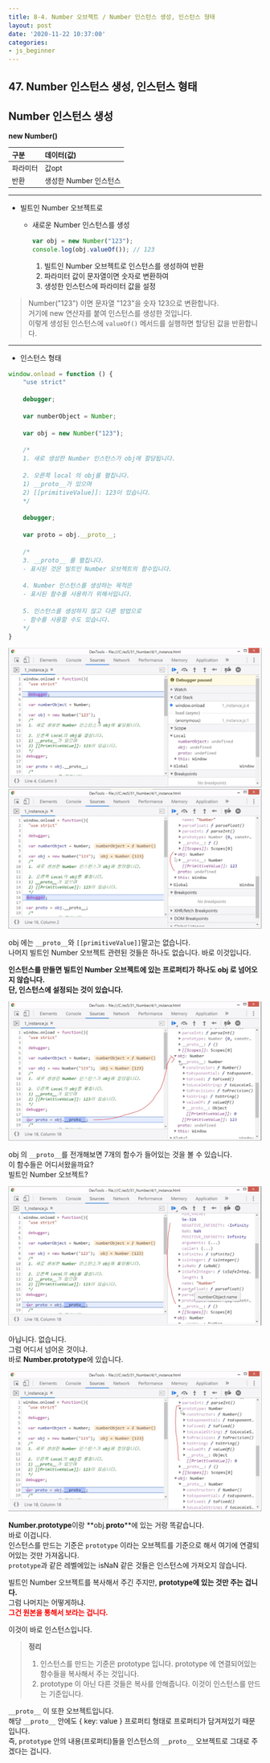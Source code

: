 ```yaml
---
title: 8-4. Number 오브젝트 / Number 인스턴스 생성, 인스턴스 형태
layout: post
date: '2020-11-22 10:37:00'
categories:
- js_beginner
---
```


## 47. Number 인스턴스 생성, 인스턴스 형태

## Number 인스턴스 생성

**new Number()**

|구분|데이터(값)|
|:--|:--------|
|파라미터|값opt|
|반환|생성한 Number 인스턴스|

---

* 빌트인 Number 오브젝트로

    * 새로운 Number 인스턴스를 생성
    
        ```javascript
        var obj = new Number("123");
        console.log(obj.valueOf()); // 123
        ```
        
        1. 빌트인 Number 오브젝트로 인스턴스를 생성하여 반환
        2. 파라미터 값이 문자열이면 숫자로 변환하여
        3. 생성한 인스턴스에 파라미터 값을 설정
        
>Number("123") 이면 문자열 "123"을 숫자 123으로 변환합니다.  
>거기에 new 연산자를 붙여 인스턴스를 생성한 것입니다.  
>이렇게 생성된 인스턴스에 `valueOf()` 메서드를 실행하면 할당된 값을 반환합니다.
    
---

* 인스턴스 형태

```javascript
window.onload = function () {
    "use strict"
    
    debugger;

    var numberObject = Number;

    var obj = new Number("123");
    
    /*
    1. 새로 생성한 Number 인스턴스가 obj에 할당됩니다.
    
    2. 오른쪽 local 의 obj를 펼칩니다.
    1) __proto__가 있으며
    2) [[primitiveValue]]: 123이 있습니다.
    */

    debugger;

    var proto = obj.__proto__;

    /*
    3. __proto__ 를 펼칩니다.
    - 표시된 것은 빌트인 Number 오브젝트의 함수입니다.

    4. Number 인스턴스를 생성하는 목적은
    - 표시된 함수를 사용하기 위해서입니다.

    5. 인스턴스를 생성하지 않고 다른 방법으로
    - 함수를 사용할 수도 있습니다.
    */
}
```

![](/static/img/script/image187.jpg)
![](/static/img/script/image188.jpg)

obj 에는 `__proto__`와 `[[primitiveValue]]`말고는 없습니다.  
나머지 빌트인 Number 오브젝트 관련된 것들은 하나도 없습니다.
바로 이것입니다.  

**인스턴스를 만들면 빌트인 Number 오브젝트에 있는 프로퍼티가 하나도 obj 로 넘어오지 않습니다.**  
**단, 인스턴스에 설정되는 것이 있습니다.**  

![](/static/img/script/image189.jpg)

obj 의 `__proto__`를 전개해보면 7개의 함수가 들어있는 것을 볼 수 있습니다.  
이 함수들은 어디서왔을까요?  
빌트인 Number 오브젝트?

![](/static/img/script/image190.jpg)

아닙니다. 없습니다.  
그럼 어디서 넘어온 것이냐.  
바로 **Number.prototype**에 있습니다.

![](/static/img/script/image191.jpg)

**Number.prototype**이랑 **obj.__proto__**에 있는 거랑 똑같습니다.  
바로 이겁니다.  
인스턴스를 만드는 기준은 `prototype` 이라는 오브젝트를 기준으로 해서 여기에 연결되어있는 것만 가져옵니다.  
`prototype`과 같은 레벨에있는 isNaN 같은 것들은 인스턴스에 가져오지 않습니다.  

빌트인 Number 오브젝트를 복사해서 주긴 주지만, **prototype에 있는 것만 주는 겁니다.**  
그럼 나머지는 어떻게하냐.  
**<span style="color:red">그건 원본을 통해서 보라는 겁니다.</span>**  

이것이 바로 인스턴스입니다.  

>**정리**
>1. 인스턴스를 만드는 기준은 prototype 입니다. prototype 에 연결되어있는 함수들을 복사해서 주는 것입니다.
>2. prototype 이 아닌 다른 것들은 복사를 안해줍니다. 
>이것이 인스턴스를 만드는 기준입니다.

`__proto__` 이 또한 오브젝트입니다.  
해당 `__proto__` 안에도 { key: value } 프로퍼티 형태로 프로퍼티가 담겨져있기 때문입니다.  
즉, `prototype` 안의 내용(프로퍼티)들을 인스턴스의 `__proto__` 오브젝트로 그대로 주겠다는 겁니다.